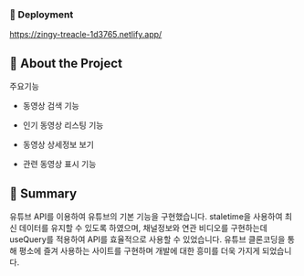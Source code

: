 ### :triangular_flag_on_post: Deployment
https://zingy-treacle-1d3765.netlify.app/




## :star2: About the Project

주요기능

- 동영상 검색 기능

- 인기 동영상 리스팅 기능

- 동영상 상세정보 보기

- 관련 동영상 표시 기능

 




## :page_facing_up: Summary
유튜브 API를 이용하여 유튜브의 기본 기능을 구현했습니다.
staletime을 사용하여 최신 데이터를 유지할 수 있도록 하였으며, 채널정보와 연관 비디오를 구현하는데 useQuery를 적용하여 API를 효율적으로 사용할 수 있었습니다. 유튜브 클론코딩을 통해 평소에 즐겨 사용하는 사이트를 구현하며 개발에 대한 흥미를 더욱 가지게 되었습니다.

​

​


 
